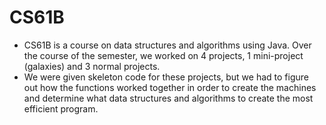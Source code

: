 # CS61B
- CS61B is a course on data structures and algorithms using Java. Over the course of the semester, we worked on 4 projects, 1 mini-project (galaxies) and 3 normal projects.
- We were given skeleton code for these projects, but we had to figure out how the functions worked together in order to create the machines and determine what data structures and algorithms to create the most efficient program. 
